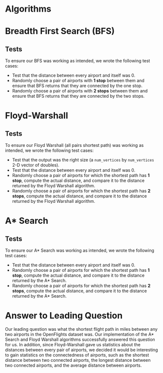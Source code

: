 

# Algorithms

# Breadth First Search (BFS)
## Tests
To ensure our BFS was working as intended, we wrote the following test cases:
* Test that the distance between every airport and itself was 0.
* Randomly choose a pair of airports with **1 stop** between them and ensure that BFS returns that they are connected by the one stop.
* Randomly choose a pair of airports with **2 stops** between them and ensure that BFS returns that they are connected by the two stops.


# Floyd-Warshall
## Tests
To ensure our Floyd Warshall (all pairs shortest path) was working as intended, we wrote the following test cases:
* Test that the output was the right size (a `num_vertices` by `num_vertices` 2-D vector of doubles).
* Test that the distance between every airport and itself was 0.
* Randomly choose a pair of airports for which the shortest path has **1 stop**, compute the actual distance, and compare it to the distance returned by the Floyd Warshall algorithm.
* Randomly choose a pair of airports for which the shortest path has **2 stops**, compute the actual distance, and compare it to the distance returned by the Floyd Warshall algorithm.

# A* Search
## Tests
To ensure our A* Search was working as intended, we wrote the following test cases:
* Test that the distance between every airport and itself was 0.
* Randomly choose a pair of airports for which the shortest path has **1 stop**, compute the actual distance, and compare it to the distance returned by the A* Search.
* Randomly choose a pair of airports for which the shortest path has **2 stops**, compute the actual distance, and compare it to the distance returned by the A* Search.

# Answer to Leading Question

Our leading question was what the shortest flight path in miles between any two airports in the OpenFlights dataset was. Our implementation of the A* Search and Floyd Warshall algorithms successfully answered this question for us. In addition, since Floyd-Warshall gave us statistics about the distances between every pair of airports, we decided it would be interesting to gain statistics on the connectedness of airports, such as the shortest distance between two connected airports, the longest distance between two connected airports, and the average distance between airports.
